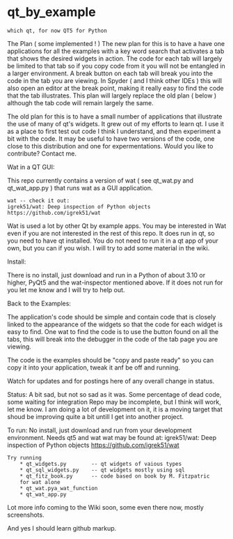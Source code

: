 # qt_by_example  
    which qt, for now QT5 for Python

The Plan ( some implemented ! )
The new plan for this is to have a have one applications for all the examples with a
key word search that activates a tab that shows the desired widgets in action.  The
code for each tab will largely be limited to that tab so if you copy code from it you
will not be entangled in a larger environment.  A break button on each tab will break
you into the code in the tab you are viewing.  In Spyder ( and I think other IDEs ) this
will also open an editor at the break point, making it really easy to find the code that
the tab illustrates. This plan will largely replace the old plan ( below ) although the
tab code will remain largely the same.

The old plan for this is to have a small number of applications that illustrate the
use of many of qt's widgets.  It grew out of my efforts to learn qt.  I use it
as a place to first test out code I think I understand, and then experiment a bit
with the code.  It may be useful to have two versions of the code, one close to this distribution
and one for expermentations. Would you like to contribute? Contact me.

Wat in a QT GUI:

This repo currently contains a version of wat ( see qt_wat.py and qt_wat_app.py ) 
that runs wat as a GUI application.  

    wat -- check it out:
    igrek51/wat: Deep inspection of Python objects
    https://github.com/igrek51/wat
    
Wat is used a lot by other Qt by example apps.
You may be interested in Wat even if you are not interested in the rest of this
repo.  It does run in qt, so you need to have qt installed.  You do not
need to run it in a qt app of your own, but you can if you wish.  I will
try to add some material in the wiki.

Install:

There is no install, just download and run in a Python of about 3.10 or higher, PyQt5 and the 
wat-inspector mentioned above.  If it does not run for you let me know and I will try to help out.

Back to the Examples:

The application's code should be simple and contain code that is closely linked to the
appearance of the widgets so that the code for each widget is easy to find.  One wat to find the code
is to use the <break> button found on all the tabs, this will break into the
debugger in the code of the tab page you are viewing.

The code is the examples should be "copy and paste ready" so you can copy it
into your application, tweak it anf be off and running.

Watch for updates and for postings here of any overall change in status.

Status: 
    A bit sad, but not so sad as it was.
    Some percentage of dead code, some waiting for integration
    Repo may be incomplete, but I think will work, let me know.
    I am doing a lot of development on it, it is a moving target
    that shoud be improving quite a bit untill I get into another 
    project.

To run:
    No install, just download and run from your development environment.
    Needs qt5 and wat
        wat may be found at:     igrek51/wat: Deep inspection of Python objects
                                 https://github.com/igrek51/wat

    Try running 
        * qt_widgets.py        -- qt widgets of vaious types
        * qt_sql_widgets.py    -- qt widgets mostly using sql 
        * qt_fitz_book.py      -- code based on book by M. Fitzpatric 
        for wat alone
        * qt_wat.pya_wat_function
        * qt_wat_app.py    
        
Lot more info coming to the Wiki soon, some even there now, mostly
screenshots.

And yes I should learn github markup.





    
